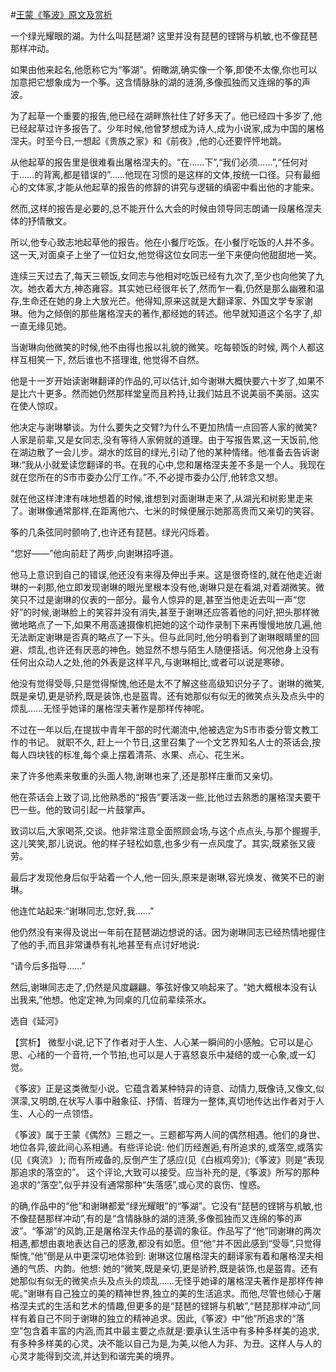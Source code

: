 #[王蒙《筝波》原文及赏析](https://www.vrrw.net/wx/15357.html)

一个绿光耀眼的湖。为什么叫琵琶湖? 这里并没有琵琶的铿锵与机敏,也不像琵琶那样冲动。

如果由他来起名,他愿称它为“筝湖”。俯瞰湖,确实像一个筝,即使不太像,你也可以加意把它想象成为一个筝。这含情脉脉的湖的涟漪,多像孤独而又连绵的筝的声波。

为了起草一个重要的报告,他已经在湖畔旅社住了好多天了。他已经四十多岁了,他已经起草过许多报告了。少年时候,他曾梦想成为诗人,成为小说家,成为中国的屠格涅夫。时至今日,一想起《贵族之家》和《前夜》,他的心还要怦怦地跳。

从他起草的报告里是很难看出屠格涅夫的。“在……下”,“我们必须……”,“任何对于……的背离,都是错误的”……他现在习惯的是这样的文体,按统一口径。只有最细心的文体家,才能从他起草的报告的修辞的讲究与逻辑的缜密中看出他的才能来。

然而,这样的报告是必要的,总不能开什么大会的时候由领导同志朗诵一段屠格涅夫体的抒情散文。

所以,他专心致志地起草他的报告。他在小餐厅吃饭。在小餐厅吃饭的人并不多。这一天,对面桌子上坐了一位妇女,他觉得这位女同志一坐下来便向他甜甜地一笑。

连续三天过去了,每天三顿饭,女同志与他相对吃饭已经有九次了,至少也向他笑了九次。她衣着大方,神态雍容。其实她已经很年长了,然而乍一看,仍然是那么幽雅和温存,生命还在她的身上大放光芒。他得知,原来这就是大翻译家、外国文学专家谢琳。他为之倾倒的那些屠格涅夫的著作,都经她的转述。他早就知道这个名字了,却一直无缘见她。

当谢琳向他微笑的时候,他不由得也报以礼貌的微笑。吃每顿饭的时候, 两个人都这样互相笑一下, 然后谁也不搭理谁, 他觉得不自然。

他是十一岁开始读谢琳翻译的作品的,可以估计,如今谢琳大概快要六十岁了,如果不是比六十更多。然而她仍然那样堂皇而且矜持,让我们姑且不说美丽不美丽。这实在使人惊叹。

他决定与谢琳攀谈。为什么要失之交臂?为什么不更加热情一点回答人家的微笑?人家是前辈,又是女同志,没有等待人家俯就的道理。由于写报告累,这一天饭前,他在湖边散了一会儿步。湖水的炫目的绿光,引动了他的某种情绪。他准备去告诉谢琳:“我从小就爱读您翻译的书。在我的心中,您和屠格涅夫差不多是一个人。我现在就在您所在的S市市委办公厅工作。”不,不必提市委办公厅,他转念又想。

就在他这样津津有味地想着的时候,谁想到对面谢琳走来了,从湖光和树影里走来了。谢琳像通常那样,在距离他六、七米的时候便展示她那高贵而又亲切的笑容。

筝的几条弦同时颤响了,也许还有琵琶。绿光闪烁着。

“您好——”他向前赶了两步,向谢琳招呼道。

他马上意识到自己的错误,他还没有来得及伸出手来。这是很奇怪的,就在他走近谢琳的一刹那,他立即发现谢琳的眼光里根本没有他,谢琳只是在看湖,对着湖微笑。微笑只不过是谢琳的仪表的一部分。最令人惊异的是,甚至当他走近去叫一声“您好”的时候,谢琳脸上的笑容并没有消失,甚至于谢琳还应答着他的问好,把头那样微微地略点了一下,如果不用高速摄像机把她的这个动作录制下来再慢慢地放几遍,他无法断定谢琳是否真的略点了一下头。但与此同时,他分明看到了谢琳眼睛里的回避、烦乱,也许还有厌恶的神色。她显然不想与陌生人随便搭话。何况他身上没有任何出众动人之处,他的外表是这样平凡,与谢琳相比,或者可以说是寒碜。

他没有觉得受辱,只是觉得惭愧,他还是太不了解这些高级知识分子了。谢琳的微笑,既是亲切,更是骄矜,既是装饰,也是盔胄。还有她那似有似无的微笑点头及点头中的烦乱……无怪乎她译的屠格涅夫著作是那样传神呢。

不过在一年以后,在提拔中青年干部的时代潮流中,他被选定为S市市委分管文教工作的书记。 就职不久, 赶上一个节日,这里召集了一个文艺界知名人士的茶话会,按每人四块钱的标准,每个桌上摆着清茶、水果、点心、花生米。

来了许多他素来敬重的头面人物,谢琳也来了,还是那样庄重而又亲切。

他在茶话会上致了词,比他熟悉的“报告”要活泼一些,比他过去熟悉的屠格涅夫要干巴一些。他的致词引起一片鼓掌声。

致词以后,大家喝茶,交谈。他非常注意全面照顾会场,与这个点点头,与那个握握手,这儿笑笑,那儿说说。他的样子轻松如意,也多少有一点风度了。其实,既紧张又疲劳。

最后才发现他身后似乎站着一个人,他一回头,原来是谢琳,容光焕发、微笑不已的谢琳。

他连忙站起来:“谢琳同志,您好,我……”

他仍然没有来得及说出一年前在琵琶湖边想说的话。因为谢琳同志已经热情地握住了他的手,而且非常谦恭有礼地甚至有点讨好地说:

“请今后多指导……”

然后,谢琳同志走了,仍然是风度翩翩。筝弦好像又响起来了。“她大概根本没有认出我来,”他想。他定定神,为同桌的几位前辈续茶水。

选自《延河》



【赏析】 微型小说,记下了作者对于人生、人心某一瞬间的小感触。它可以是心思、心绪的一个音符,一个节拍,也可以是人于喜怒哀乐中凝结的或一心象,或一幻觉。

《筝波》正是这类微型小说。它蕴含着某种特异的诗意、动情力,既像诗,又像文,似溟濛,又明朗,在状写人事中融象征、抒情、哲理为一整体,真切地传达出作者对于人生、人心的一点领悟。

《筝波》属于王蒙《偶然》三题之一。三题都写两人间的偶然相遇。他们的身世、地位各异,彼此间心系相通。有些评论说: 他们历经邂逅,有所追求的,或落空,或落实(见《爽流》 ); 而有所戒备的,反倒产生了感应(见《白椒鸡旁》);《筝波》则是“表现那追求的落空的”。 这个评论,大致可以接受。应当补充的是,《筝波》所写的那种追求的“落空”,似乎并没有通常那种“失落感”,或心灵的哀伤、惶惑。

的确,作品中的“他”和谢琳都爱“绿光耀眼”的“筝湖”。它没有“琵琶的铿锵与机敏,也不像琵琶那样冲动”,有的是“含情脉脉的湖的涟漪,多像孤独而又连绵的筝的声波”。“筝湖”的风韵,正是屠格涅夫作品的基调的象征。作品写了“他”同谢琳的两次相遇,都想由衷地表达自己的感激,都没有如愿。但“他”并不因此感到“受辱”,只觉得惭愧,“他”倒是从中更深切地体验到: 谢琳这位屠格涅夫的翻译家有着和屠格涅夫相通的气质、内韵。他想: 她的“微笑,既是亲切,更是骄矜,既是装饰,也是盔胄。还有她那似有似无的微笑点头及点头的烦乱……无怪乎她译的屠格涅夫著作是那样传神呢。”谢琳有自己独立的美的精神世界,独立的美的生活追求。而他,尽管也倾心于屠格涅夫式的生活和艺术的情趣,但更多的是“琵琶的铿锵与机敏”,“琶琵那样冲动”,同样有着自己不同于谢琳的独立的精神追求。因此,《筝波》中“他”所追求的“落空”包含着丰富的内涵,而其中最主要之点就是:要承认生活中有多种多样美的追求,有多种多样美的心灵。决不能以自己为是,为美,以他人为非、为丑。这样人与人的心灵才能得到交流,并达到和谐完美的境界。

